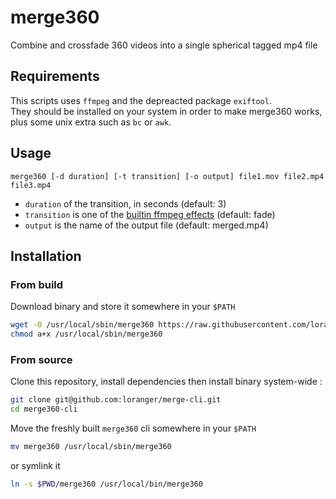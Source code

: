 # merge360
Combine and crossfade 360 videos into a single spherical tagged mp4 file

## Requirements

This scripts uses `ffmpeg` and the depreacted package `exiftool`.  
They should be installed on your system in order to make merge360 works, plus some unix extra such as `bc` or `awk`.

## Usage

```
merge360 [-d duration] [-t transition] [-o output] file1.mov file2.mp4 file3.mp4
```

- `duration` of the transition, in seconds (default: 3)
- `transition` is one of the [builtin ffmpeg effects](https://trac.ffmpeg.org/wiki/Xfade#Gallery) (default: fade)
- `output` is the name of the output file (default: merged.mp4)

## Installation

### From build

Download binary and store it somewhere in your `$PATH`

```bash
wget -O /usr/local/sbin/merge360 https://raw.githubusercontent.com/loranger/merge-cli/main/merge360
chmod a+x /usr/local/sbin/merge360
```

### From source

Clone this repository, install dependencies then install binary system-wide :

```bash
git clone git@github.com:loranger/merge-cli.git
cd merge360-cli
```

Move the freshly built `merge360` cli somewhere in your `$PATH`

```bash
mv merge360 /usr/local/sbin/merge360
```

or symlink it

```bash
ln -s $PWD/merge360 /usr/local/bin/merge360
```